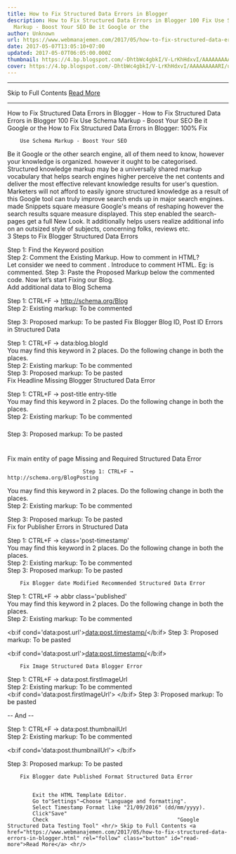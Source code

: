 ```yaml
---
title: How to Fix Structured Data Errors in Blogger
description: How to Fix Structured Data Errors in Blogger 100 Fix Use Schema
  Markup - Boost Your SEO Be it Google or the
author: Unknown
url: https://www.webmanajemen.com/2017/05/how-to-fix-structured-data-errors-in-blogger.html
date: 2017-05-07T13:05:10+07:00
updated: 2017-05-07T06:05:00.000Z
thumbnail: https://4.bp.blogspot.com/-DhtbWc4gbkI/V-LrKhHdxvI/AAAAAAAAARI/u-a3KwShRlQHQX9NBHBUw6_hnniNCJYsACLcB/s320/fix-structured-data-errors.webp
cover: https://4.bp.blogspot.com/-DhtbWc4gbkI/V-LrKhHdxvI/AAAAAAAAARI/u-a3KwShRlQHQX9NBHBUw6_hnniNCJYsACLcB/s320/fix-structured-data-errors.webp
---
```


<hr/> Skip to Full Contents <a href="https://www.webmanajemen.com/2017/05/how-to-fix-structured-data-errors-in-blogger.html" rel="follow" class="button" id="read-more">Read More</a> <hr/> How to Fix Structured Data Errors in Blogger - How to Fix Structured Data Errors in Blogger 100 Fix Use Schema Markup - Boost Your SEO Be it Google or the How to Fix Structured Data Errors in Blogger: 100% Fix 



            
        Use Schema Markup - Boost Your SEO     
Be it Google or the other search engine, all of them need to know,         however your knowledge is organized. however it ought to be         categorised. Structured knowledge markup may be a universally shared         markup vocabulary that helps search engines higher perceive the net         contents and deliver the most effective relevant knowledge results for         user's question.     
Marketers will not afford to easily ignore structured knowledge as a         result of this Google tool can truly improve search ends up in major         search engines. made Snippets square measure Google's means of         reshaping however the search results square measure displayed. This         step enabled the search-pages get a full New Look. It additionally         helps users realize additional info on an outsized style of subjects,         concerning folks, reviews etc.     
        3 Steps to Fix Blogger Structured Data Errors     
        
Step 1: Find the Keyword position     
Step 2: Comment the Existing Markup. How to comment in HTML?     
Let consider we need to comment <meta         expr:content='data:blog.metaDescription' itemprop='description'/>.         Introduce <!-- --> to comment HTML. Eg: <!-- <meta         expr:content='data:blog.metaDescription' itemprop='description'/>         --> is commented.
Step 3: Paste the Proposed Markup below the commented code. Now         let’s start Fixing our Blog.     
        Add additional data to Blog Schema     
    
Step 1: CTRL+F →                     http://schema.org/Blog             
Step 2: Existing markup: To be commented     
<div itemscope='itemscope' itemtype='http://schema.org/Blog' style='display: none;'>
<meta expr:content='data:blog.title' itemprop='name'/>
<b:if cond='data:blog.metaDescription'>
<meta expr:content='data:blog.metaDescription' itemprop='description'/>
</b:if>
</div>
Step 3: Proposed markup: To be pasted     
<div itemscope='itemscope' itemtype='http://schema.org/Blog' style='display: none;'>
<meta expr:content='data:blog.title' itemprop='name'/>
<meta content='YOUR NAME' itemprop='creator'/>
<b:if cond='data:blog.metaDescription'>
<meta expr:content='data:blog.metaDescription' itemprop='description'/>
</b:if>
<meta content='LOGO URL' itemprop='image'/>
</div>
        Fix Blogger Blog ID, Post ID Errors in Structured Data     
            
Step 1: CTRL+F → data:blog.blogId     
You may find this keyword in 2 places. Do the following change in both         the places.     
Step 2: Existing markup: To be commented     
<meta expr:content='data:blog.blogId' itemprop='blogId'/>
<meta expr:content='data:post.id' itemprop='postId'/>
Step 3: Proposed markup: To be pasted     
<meta expr:content='data:blog.blogId'/>
<meta expr:content='data:post.id'/>
        Fix Headline Missing Blogger Structured Data Error     
    
Step 1: CTRL+F → post-title entry-title     
You may find this keyword in 2 places. Do the following change in both         the places.     
Step 2: Existing markup: To be commented     
<h3 class='post-title entry-title' itemprop='name'>
<b:if cond='data:post.link or (data:post.url and data:blog.url != data:post.url)'>
<a expr:href='data:post.link ? data:post.link : data:post.url'><data:post.title/></a>
<b:else/>
<data:post.title/>
</b:if>
</h3>
Step 3: Proposed markup: To be pasted     
<h1 class='post-title entry-title' itemprop='headline'>
<b:if cond='data:post.link or (data:post.url and data:blog.url != data:post.url)'>
<a expr:href='data:post.link ? data:post.link : data:post.url'><data:post.title/></a>
<b:else/>
<data:post.title/>
</b:if>
</h1>
        Fix main entity of page Missing and Required Structured Data Error     
            
                            Step 1: CTRL+F →                     http://schema.org/BlogPosting             
You may find this keyword in 2 places. Do the following change in both         the places.     
Step 2: Existing markup: To be commented     
<div class='post hentry uncustomized-post-template' itemscope='itemscope' itemtype='http://schema.org/BlogPosting'>
Step 3: Proposed markup: To be pasted     
<div class='post hentry uncustomized-post-template' itemprop='blogPost' itemscope='itemscope' itemtype='http://schema.org/BlogPosting'>
<meta expr:itemid='data:post.link' content= 'data:post.link : data:post.url' itemType='https://schema.org/WebPage' itemprop='mainEntityOfPage' itemscope='itemscope'/>
        Fix for Publisher Errors in Structured Data     
        
Step 1: CTRL+F → class='post-timestamp'     
You may find this keyword in 2 places. Do the following change in both         the places.     
Step 2: Existing markup: To be commented     
<span class='post-timestamp'>
Step 3: Proposed markup: To be pasted     
<div itemprop='publisher' itemscope='itemscope' itemtype='https://schema.org/Organization'>
<div itemprop='logo' itemscope='itemscope' itemtype='https://schema.org/ImageObject'>
<meta content='LOGO URL' itemprop='url'/>
<meta content='600' itemprop='width'/>
<meta content='60' itemprop='height'/>
</div>
<meta content='COMPANY NAME/BLOG NAME' itemprop='name'/>
</div>
<span class='post-timestamp'>

        Fix Blogger date Modified Recommended Structured Data Error     
    
Step 1: CTRL+F → abbr class='published'     
You may find this keyword in 2 places. Do the following change in both         the places.     
Step 2: Existing markup: To be commented     

<b:if cond='data:post.url'><meta expr:content='data:post.url.canonical' itemprop='url'/><a class='timestamp-link' expr:href='data:post.url' rel='bookmark' title='permanent link'><abbr class='published' expr:title='data:post.timestampISO8601' itemprop='datePublished'><data:post.timestamp/></abbr></a></b:if>
Step 3: Proposed markup: To be pasted     

<b:if cond='data:post.url'><meta expr:content='data:post.url.canonical' itemprop='url'/><a class='timestamp-link' expr:href='data:post.url' rel='bookmark' title='permanent link'><abbr class='published' expr:title='data:post.timestampISO8601' itemprop='datePublished'><data:post.timestamp/></abbr></a><meta expr:content='data:post.lastUpdatedISO8601' itemprop='dateModified'/></b:if>
    
        Fix Image Structured Data Blogger Error     
        
        
Step 1: CTRL+F → data:post.firstImageUrl             
Step 2: Existing markup: To be commented             
<b:if cond='data:post.firstImageUrl'>
<meta expr:content='data:post.firstImageUrl' itemprop='image_url'/>
</b:if>
Step 3: Proposed markup: To be pasted             
<div itemprop='image' itemscope='itemscope' itemtype='https://schema.org/ImageObject'>  <b:if cond='data:post.firstImageUrl'>    <meta expr:content='data:post.firstImageUrl' itemprop='url'/>    <b:else/>    <meta content='LOGO URL' itemprop='url'/>  </b:if>  <meta content='800' itemprop='width'/>  <meta content='800' itemprop='height'/></div>
        
-- And --             
        
Step 1: CTRL+F → data:post.thumbnailUrl             
Step 2: Existing markup: To be commented             
        
<b:if cond='data:post.thumbnailUrl'>  <meta expr:content='data:post.thumbnailUrl' itemprop='image_url'/></b:if>
        
Step 3: Proposed markup: To be pasted             
        
<div itemprop='image' itemscope='itemscope' itemtype='https://schema.org/ImageObject'>  <b:if cond='data:post.thumbnailUrl'>    <meta expr:content='data:post.thumbnailUrl' itemprop='url'/>    <b:else/>    <meta content='LOGO URL' itemprop='url'/>  </b:if>  <meta content='800' itemprop='width'/>  <meta content='800' itemprop='height'/></div>


    
        Fix Blogger date Published Format Structured Data Error     
        

            Exit the HTML Template Editor.         
            Go to"Settings"→Choose "Language and formatting".         
            Select Timestamp Format like "21/09/2016" (dd/mm/yyyy).         
            Click"Save"         
            Check                                         "Google Structured Data Testing Tool" <hr/> Skip to Full Contents <a href="https://www.webmanajemen.com/2017/05/how-to-fix-structured-data-errors-in-blogger.html" rel="follow" class="button" id="read-more">Read More</a> <hr/>